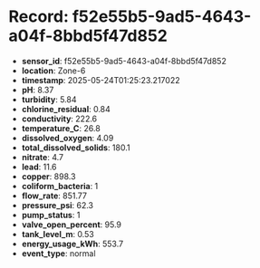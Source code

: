 # Record: f52e55b5-9ad5-4643-a04f-8bbd5f47d852

- **sensor_id**: f52e55b5-9ad5-4643-a04f-8bbd5f47d852
- **location**: Zone-6
- **timestamp**: 2025-05-24T01:25:23.217022
- **pH**: 8.37
- **turbidity**: 5.84
- **chlorine_residual**: 0.84
- **conductivity**: 222.6
- **temperature_C**: 26.8
- **dissolved_oxygen**: 4.09
- **total_dissolved_solids**: 180.1
- **nitrate**: 4.7
- **lead**: 11.6
- **copper**: 898.3
- **coliform_bacteria**: 1
- **flow_rate**: 851.77
- **pressure_psi**: 62.3
- **pump_status**: 1
- **valve_open_percent**: 95.9
- **tank_level_m**: 0.53
- **energy_usage_kWh**: 553.7
- **event_type**: normal